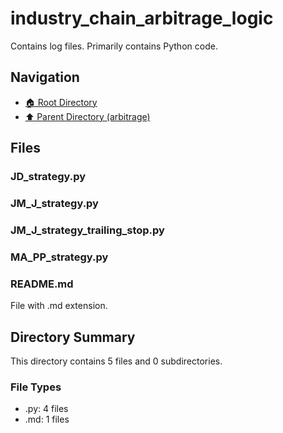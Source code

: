 # industry_chain_arbitrage_logic

Contains log files. Primarily contains Python code.

## Navigation

* [🏠 Root Directory](../../README.md)
* [⬆️ Parent Directory (arbitrage)](../README.md)

## Files

### JD_strategy.py

### JM_J_strategy.py

### JM_J_strategy_trailing_stop.py

### MA_PP_strategy.py

### README.md

File with .md extension.

## Directory Summary

This directory contains 5 files and 0 subdirectories.

### File Types

* .py: 4 files
* .md: 1 files
